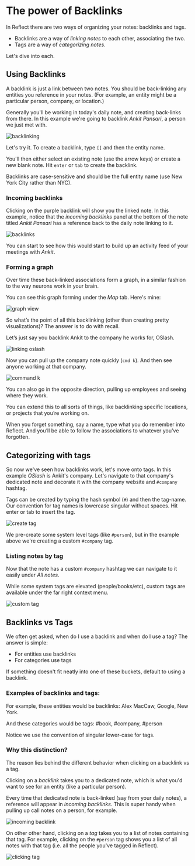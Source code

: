 # The power of Backlinks

In Reflect there are two ways of organizing your notes: backlinks and tags.
- Backlinks are a way of _linking notes_ to each other, associating the two.
- Tags are a way of _categorizing notes_.

Let's dive into each.

## **Using Backlinks**

A backlink is just a link between two notes. You should be back-linking any entities you reference in your notes. (For example, an entity might be a particular person, company, or location.)

Generally you'll be working in today's daily note, and creating back-links from there. In this example we're going to backlink _Ankit Pansari_, a person we just met with.

![backlinking](https://firebasestorage.googleapis.com/v0/b/reflect-prod.appspot.com/o/users%2FgjzQZB390LOY9DmlguxzrU6xaHw2%2F16f80aa26aaa4af39813e354a8ae65cf?alt=media\&token=3718e2c8-bae0-4f9a-8d86-c1043a469f68)

Let's try it. To create a backlink, type `[[` and then the entity name.

You'll then either select an existing note (use the arrow keys) or create a new blank note. Hit `enter` or `tab` to create the backlink.

Backlinks are case-sensitive and should be the full entity name (use New York City rather than NYC).

### Incoming backlinks

Clicking on the purple backlink will show you the linked note. In this example, notice that the _incoming backlinks_ panel at the bottom of the note titled _Ankit Pansari_ has a reference back to the daily note linking to it.

![backlinks](https://firebasestorage.googleapis.com/v0/b/reflect-prod.appspot.com/o/users%2FgjzQZB390LOY9DmlguxzrU6xaHw2%2Fd0139d51dc1642be84cdcbd77a200273?alt=media\&token=80a1672d-2432-4b4c-ab96-f907c613193e)

You can start to see how this would start to build up an activity feed of your meetings with _Ankit_.

### Forming a graph

Over time these back-linked associations form a graph, in a similar fashion to the way neurons work in your brain.

You can see this graph forming under the _Map_ tab. Here's mine:

![graph view](https://firebasestorage.googleapis.com/v0/b/reflect-prod.appspot.com/o/users%2FgjzQZB390LOY9DmlguxzrU6xaHw2%2F9cdf86dc78944abc8e71e5840acbd8b7?alt=media\&token=c90d1160-f69f-4db1-9eeb-280365aed889)

So what’s the point of all this backlinking (other than creating pretty visualizations)? The answer is to do with recall.

Let’s just say you backlink Ankit to the company he works for, OSlash.

![linking oslash](https://firebasestorage.googleapis.com/v0/b/reflect-prod.appspot.com/o/users%2FgjzQZB390LOY9DmlguxzrU6xaHw2%2F18373ea4a927498e871b44df4889094f?alt=media\&token=22c60e5d-d32a-4b91-9e9c-99be5b74e9fa)

Now you can pull up the company note quickly (`cmd k`). And then see anyone working at that company.

![command k](https://firebasestorage.googleapis.com/v0/b/reflect-prod.appspot.com/o/users%2FgjzQZB390LOY9DmlguxzrU6xaHw2%2F094f2c33d64d4e0ea46e3ad42cdadc40?alt=media\&token=d18389f0-22a8-497b-953b-74def1ef62eb)

You can also go in the opposite direction, pulling up employees and seeing where they work.

You can extend this to all sorts of things, like backlinking specific locations, or projects that you’re working on.

When you forget something, say a name, type what you do remember into Reflect. And you’ll be able to follow the associations to whatever you’ve forgotten.

## **Categorizing with tags**

So now we've seen how backlinks work, let's move onto tags. In this example _OSlash_ is Ankit's company. Let's navigate to that company's dedicated note and decorate it with the company website and `#company` hashtag.

Tags can be created by typing the hash symbol (`#`) and then the tag-name. Our convention for tag names is lowercase singular without spaces. Hit enter or tab to insert the tag.

![create tag](https://firebasestorage.googleapis.com/v0/b/reflect-prod.appspot.com/o/users%2FgjzQZB390LOY9DmlguxzrU6xaHw2%2F29225073939e4a2486a6efb9c89d45c5?alt=media\&token=6d0fa6c3-a364-463a-8836-0697af28e6e8)

We pre-create some system level tags (like `#person`), but in the example above we're creating a custom `#company` tag.

### Listing notes by tag

Now that the note has a custom `#company` hashtag we can navigate to it easily under _All notes_.

While some system tags are elevated (people/books/etc), custom tags are available under the far right context menu.

![custom tag](https://firebasestorage.googleapis.com/v0/b/reflect-prod.appspot.com/o/users%2FgjzQZB390LOY9DmlguxzrU6xaHw2%2Ff447bdd11a154a0abb1afa2c7269ed43?alt=media\&token=07ea48d1-70cb-4a9c-a439-8f5807755093)

## **Backlinks vs Tags**

We often get asked, when do I use a backlink and when do I use a tag? The answer is simple:
- For entities use backlinks
- For categories use tags

If something doesn't fit neatly into one of these buckets, default to using a backlink.

### Examples of backlinks and tags:

For example, these entities would be backlinks: Alex MacCaw, Google, New York.

And these categories would be tags: #book, #company, #person

Notice we use the convention of singular lower-case for tags.

### Why this distinction?

The reason lies behind the different behavior when clicking on a backlink vs a tag.

Clicking on a _backlink_ takes you to a dedicated note, which is what you'd want to see for an entity (like a particular person).

Every time that dedicated note is back-linked (say from your daily notes), a reference will appear in _incoming backlinks_. This is super handy when pulling up call notes on a person, for example.

![incoming backlink](https://firebasestorage.googleapis.com/v0/b/reflect-prod.appspot.com/o/users%2FgjzQZB390LOY9DmlguxzrU6xaHw2%2Ff8256614312547b1a57de5d9483398b1?alt=media\&token=ae63093f-14e2-4316-a014-fc525517f233)

On other other hand, clicking on a _tag_ takes you to a list of notes containing that tag. For example, clicking on the `#person` tag shows you a list of all notes with that tag (i.e. all the people you've tagged in Reflect).

![clicking tag](https://firebasestorage.googleapis.com/v0/b/reflect-prod.appspot.com/o/users%2FgjzQZB390LOY9DmlguxzrU6xaHw2%2F119880e2bd754b3294d16f8ecdd85854?alt=media\&token=9a6eaf54-ae26-4538-811c-506040ce99ee)